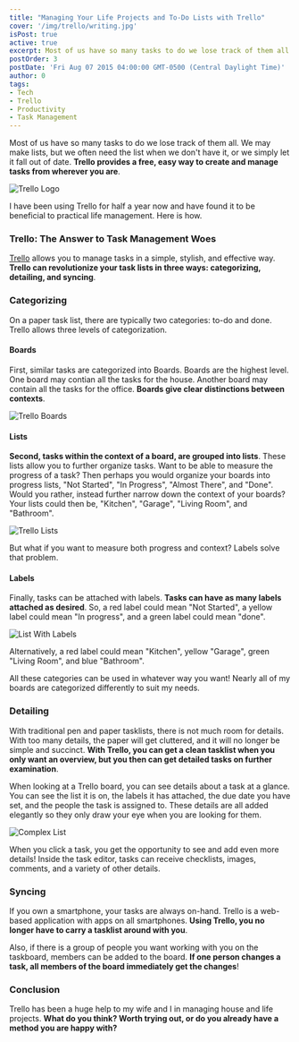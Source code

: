 ```yaml
---
title: "Managing Your Life Projects and To-Do Lists with Trello"
cover: '/img/trello/writing.jpg'
isPost: true
active: true
excerpt: Most of us have so many tasks to do we lose track of them all. We may make lists, but we often need the list when we don't have it, or we simply let it fall out of sync. Trello provides a free, easy way to create and manage tasks from wherever you are.
postOrder: 3
postDate: 'Fri Aug 07 2015 04:00:00 GMT-0500 (Central Daylight Time)'
author: 0
tags:
- Tech
- Trello
- Productivity
- Task Management
---
```


<p>Most of us have so many tasks to do we lose track of them all. We may make lists, but we often need the list when we don't have it, or we simply let it fall out of date.
<strong>Trello provides a free, easy way to create and manage tasks from wherever you are</strong>.</p>

<p><img src="/img/trello/trello.PNG" alt="Trello Logo"></p>
	
<p>I have been using Trello for half a year now and have found it to be beneficial to practical life management.  Here is how.</p>

<h3>Trello: The Answer to Task Management Woes</h3>

<p><a title="Trello" href="http://www.trello.com/">Trello</a> allows you to manage tasks in a simple, stylish, and effective way. 
<strong>Trello can revolutionize your task lists in three ways: categorizing, detailing, and syncing</strong>.</p>

<h3>Categorizing</h3>
<p>On a paper task list, there are typically two categories: to-do and done.  Trello allows three levels of categorization.</p>

<h4>Boards</h4>
<p>First, similar tasks are categorized into Boards.  Boards are the highest level.  One board may contian all the tasks for the house.  Another board may contain all the tasks for the office.
<strong>Boards give clear distinctions between contexts</strong>.</p>

<p><img src="/img/trello/trelloboards.PNG" alt="Trello Boards"></p>
	
<h4>Lists</h4>
<p><strong>Second, tasks within the context of a board, are grouped into lists</strong>.  These lists allow you to further organize tasks.  Want to be able to measure the progress of a task?  Then perhaps
you would organize your boards into progress lists, "Not Started", "In Progress", "Almost There", and "Done".  Would you rather, instead
further narrow down the context of your boards?  Your lists could then be, "Kitchen", "Garage", "Living Room", and "Bathroom".</p>

<p><img src="/img/trello/list.PNG" alt="Trello Lists"></p>
	
<p>But what if you want to measure both progress and context?  Labels solve that problem.</p>

<h4>Labels</h4>
<p>Finally, tasks can be attached with labels.  <strong>Tasks can have as many labels attached as
desired</strong>.  So, a red label could mean "Not Started", a yellow label could mean "In progress", and
a green label could mean "done".</p>

<p><img src="/img/trello/listwithlabels.PNG" alt="List With Labels"></p>

<p>Alternatively, a red label could mean "Kitchen", yellow "Garage", green "Living Room", and blue "Bathroom".</p>

<p>All these categories can be used in whatever way you want!  Nearly all of my boards are categorized differently to suit my needs.</p>

<h3>Detailing</h3>
<p>With traditional pen and paper tasklists, there is not much room for details.  With too many details, the paper will get cluttered, and it will no longer be simple and succinct.
<strong>With Trello, you can get a clean tasklist when you only want an overview, but you then can get detailed tasks on further examination</strong>.</p>

<p>When looking at a Trello board, you can see details about a task at a glance.  You can see the list it
is on, the labels it has attached,
the due date you have set, and the people the task is assigned to.  These details are all added
elegantly so they only draw your eye when you are looking for them.</p>

<p><img src="/img/trello/complexlist.PNG" alt="Complex List"></p>
	
<p>When you click a task, you get the opportunity to see and add even more details!  Inside the task editor, tasks can receive checklists, images, comments, and a variety of other details.</p>

<h3>Syncing</h3>
<p>If you own a smartphone, your tasks are always on-hand.  Trello is a web-based application with apps on all smartphones.  <strong>Using Trello, 
you no longer have to carry a tasklist around with you</strong>.</p>

<p>Also, if there is a group of people you want working with you on the taskboard, members can be added to the board.  <strong>If one person changes a task, all members of the board immediately get the changes</strong>!</p>

<h3>Conclusion</h3>
<p>Trello has been a huge help to my wife and I in managing house and life projects.  <strong>What do you think?  Worth trying out, or do you already have a method you are happy with?</strong></p>